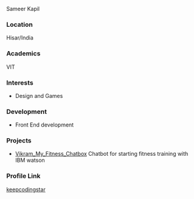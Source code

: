 Sameer Kapil

### Location

Hisar/India

### Academics

VIT

### Interests

- Design and Games

### Development

- Front End development

### Projects

- [Vikram_My_Fitness_Chatbox](https://github.com/keepcodingstar/Vikram_My_Fitness_Chatbot) Chatbot for starting fitness training with IBM watson

### Profile Link

[keepcodingstar](https://github.com/keepcodingstar)
